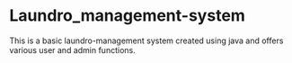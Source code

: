 # Laundro_management-system
This is a basic laundro-management system created using java and offers various user and admin functions. 
